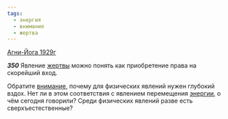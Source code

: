 ```yaml
---
tags:
  - энергия
  - внимание
  - жертва
---
```


[Агни-Йога 1929г](https://127.0.0.1:4002/agni/1929)

___350___
Явление [жертвы](../../../tags/#жертва) можно понять как приобретение права на скорейший вход.   

Обратите [внимание](../../../tags/#внимание), почему для физических явлений нужен глубокий вздох. Нет ли в этом соответствия с явлением перемещения [энергии](../../../tags/#энергия), о чём сегодня говорили? Среди физических явлений разве есть сверхъестественные?